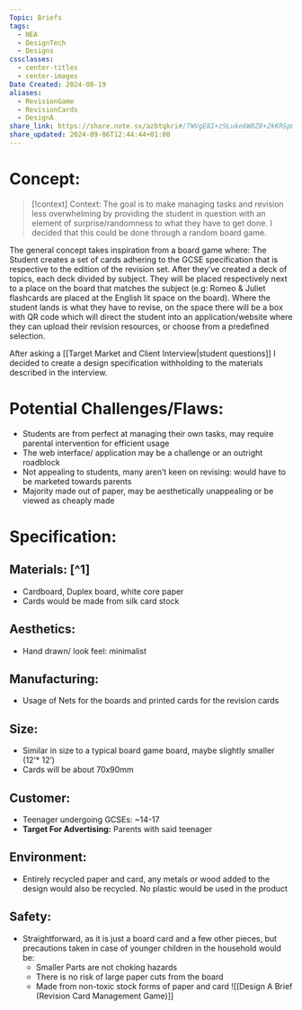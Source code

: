 ```yaml
---
Topic: Briefs
tags:
  - NEA
  - DesignTech
  - Designs
cssclasses:
  - center-titles
  - center-images
Date Created: 2024-08-19
aliases:
  - RevisionGame
  - RevisionCards
  - DesignA
share_link: https://share.note.sx/azbtqkri#/TWVgE8I+z9Luke6W8Z8+2kKRSpm5a0JqBGqNBfS4mA
share_updated: 2024-09-06T12:44:44+01:00
---
```

# Concept: 

>[!context] Context: 
>The goal is to make managing tasks and revision less overwhelming by providing the student in question with an element of surprise/randomness to what they have to get done. I decided that this could be done through a random board game. 

The general concept takes inspiration from a board game where: 
The Student creates a set of cards adhering to the GCSE specification that is respective to the edition of the revision set. After they’ve created a deck of topics, each deck divided by subject. They will be placed respectively next to a place on the board that matches the subject (e.g: Romeo & Juliet flashcards are placed at the English lit space on the board). Where the student lands is what they have to revise, on the space there will be a box with QR code which will direct the student into an application/website where they can upload their revision resources, or choose from a predefined selection. 

After asking a [[Target Market and Client Interview|student questions]] I decided to create a design specification withholding to the materials described in the interview. 
# Potential Challenges/Flaws: 
- Students are from perfect at managing their own tasks, may require parental intervention for efficient usage 
- The web interface/ application may be a challenge or an outright roadblock 
- Not appealing to students, many aren’t keen on revising: would have to be marketed towards parents 
- Majority made out of paper, may be aesthetically unappealing or be viewed as cheaply made 
# Specification: 
## Materials: [^1]
- Cardboard, Duplex board, white core paper 
- Cards would be made from silk card stock 
## Aesthetics: 
- Hand drawn/ look feel: minimalist 
## Manufacturing: 
- Usage of Nets for the boards and printed cards for the revision cards 
## Size:
- Similar in size to a typical board game board, maybe slightly smaller (12’* 12’) 
- Cards will be about 70x90mm
## Customer: 
- Teenager undergoing GCSEs: ~14-17 
- **Target For Advertising:** Parents with said teenager 
## Environment: 
- Entirely recycled paper and card, any metals or wood added to the design would also be recycled. No plastic would be used in the product 
## Safety: 
- Straightforward, as it is just a board card and a few other pieces, but precautions taken in case of younger children in the household would be: 
	-  Smaller Parts are not choking hazards 
	- There is no risk of large paper cuts from the board 
	- Made from non-toxic stock forms of paper and card 
![[Design A Brief (Revision Card Management Game)]]

